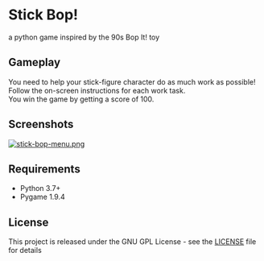 # Stick Bop!
a python game inspired by the 90s Bop It! toy

## Gameplay
You need to help your stick-figure character do as much work as possible!  
Follow the on-screen instructions for each work task.  
You win the game by getting a score of 100.

## Screenshots
[![stick-bop-menu.png](https://i.imgur.com/NB7x7E2.png)](https://imgur.com/kAs7PWf)

## Requirements
* Python 3.7+
* Pygame 1.9.4

## License
This project is released under the GNU GPL License - see the [LICENSE](LICENSE) file for details